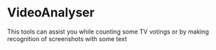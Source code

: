 VideoAnalyser
=============

This tools can assist you while counting some TV votings or by making recognition of screenshots with some text